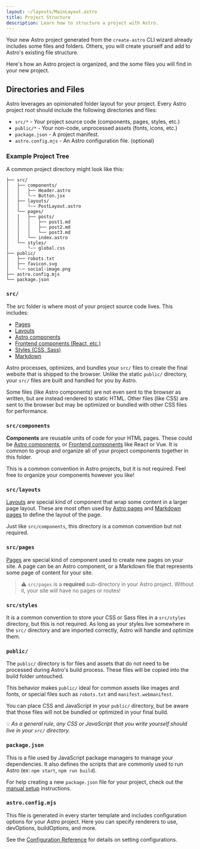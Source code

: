 ```yaml
---
layout: ~/layouts/MainLayout.astro
title: Project Structure
description: Learn how to structure a project with Astro.
---
```


Your new Astro project generated from the `create-astro` CLI wizard already includes some files and folders. Others, you will create yourself and add to Astro's existing file structure. 

Here's how an Astro project is organized, and the some files you will find in your new project.

## Directories and Files

Astro leverages an opinionated folder layout for your project. Every Astro project root should include the following directories and files:

- `src/*` - Your project source code (components, pages, styles, etc.)
- `public/*` - Your non-code, unprocessed assets (fonts, icons, etc.)
- `package.json` - A project manifest.
- `astro.config.mjs` - An Astro configuration file. (optional)

### Example Project Tree

A common project directory might look like this:

```
├── src/
│   ├── components/
│   │   ├── Header.astro
│   │   └-─ Button.jsx
│   ├── layouts/
│   │   └-─ PostLayout.astro
│   └── pages/
│   │   ├── posts/
│   │   │   ├── post1.md
│   │   │   ├── post2.md
│   │   │   └── post3.md
│   │   └── index.astro
│   └── styles/
│       └-─ global.css
├── public/
│   ├── robots.txt
│   ├── favicon.svg
│   └-─ social-image.png
├── astro.config.mjs
└── package.json

```

### `src/`

The src folder is where most of your project source code lives. This includes:

- [Pages](/en/core-concepts/astro-pages)
- [Layouts](/en/core-concepts/layouts)
- [Astro components](/en/core-concepts/astro-components)
- [Frontend components (React, etc.)](/en/core-concepts/component-hydration)
- [Styles (CSS, Sass)](/en/guides/styling)
- [Markdown](/en/guides/markdown-content)

Astro processes, optimizes, and bundles your `src/` files to create the final website that is shipped to the browser.  Unlike the static `public/` directory, your `src/` files are built and handled for you by Astro.

Some files (like Astro components) are not even sent to the browser as written, but are instead rendered to static HTML. Other files (like CSS) are sent to the browser but may be optimized or bundled with other CSS files for performance.

### `src/components`

**Components** are reusable units of code for your HTML pages. These could be [Astro components](/en/core-concepts/astro-components), or [Frontend components](/en/core-concepts/component-hydration) like React or Vue.  It is common to group and organize all of your project components together in this folder.

This is a common convention in Astro projects, but it is not required. Feel free to organize your components however you like!

### `src/layouts`

[Layouts](/en/core-concepts/layouts) are special kind of component that wrap some content in a larger page layout. These are most often used by [Astro pages](/en/core-concepts/astro-pages) and [Markdown pages](/en/guides/markdown-content) to define the layout of the page.

Just like `src/components`, this directory is a common convention but not required.

### `src/pages`

[Pages](/en/core-concepts/astro-pages) are special kind of component used to create new pages on your site. A page can be an Astro component, or a Markdown file that represents some page of content for your site. 

> ⚠️  `src/pages` is a **required** sub-directory in your Astro project. Without it, your site will have no pages or routes!

### `src/styles`

It is a common convention to store your CSS or Sass files in a `src/styles` directory, but this is not required. As long as your styles live somewhere in the `src/` directory and are imported correctly, Astro will handle and optimize them.

### `public/`

The `public/` directory is for files and assets that do not need to be processed during Astro's build process. These files will be copied into the build folder untouched.

This behavior makes `public/` ideal for common assets like images and fonts, or special files such as `robots.txt` and `manifest.webmanifest`. 

You can place CSS and JavaScript in your `public/` directory, but be aware that those files will not be bundled or optimized in your final build. 

 💡 *As a general rule, any CSS or JavaScript that you write yourself should live in your `src/` directory.*

### `package.json`

This is a file used by JavaScript package managers to manage your dependencies. It also defines the scripts that are commonly used to run Astro (ex: `npm start`, `npm run build`).

For help creating a new `package.json` file for your project, check out the [manual setup](/en/guides/manual-setup) instructions.

### `astro.config.mjs`

This file is generated in every starter template and includes configuration options for your Astro project. Here you can specify renderers to use, devOptions, buildOptions, and more. 

See the [Configuration Reference](https://docs.astro.build/en/reference/configuration-reference/#article) for details on setting configurations.